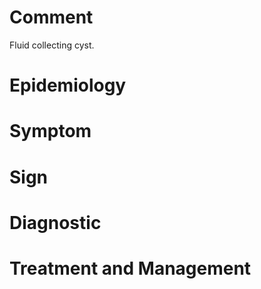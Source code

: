 # Comment

Fluid collecting cyst.

# Epidemiology

# Symptom

# Sign

# Diagnostic

# Treatment and Management
